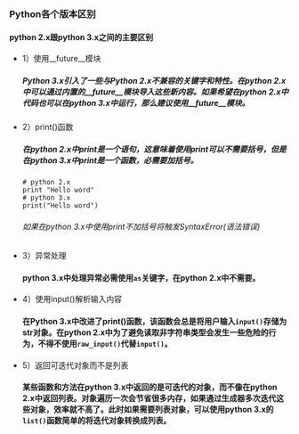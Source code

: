 ### Python各个版本区别

#### python 2.x跟python 3.x之间的主要区别

* 1）使用__future__模块

	##### Python 3.x引入了一些与Python 2.x不兼容的关键字和特性。在python 2.x中可以通过内置的__future__模块导入这些新内容。如果希望在python 2.x中代码也可以在python 3.x中运行，那么建议使用__future__模块。

* 2）print()函数

	##### 在python 2.x中print是一个语句，这意味着使用print可以不需要括号，但是在python 3.x中print是一个函数，必需要加括号。

	```
	# python 2.x
	print "Hello word"
	# python 3.x
	print("Hello word")
	```
	###### 如果在python 3.x中使用print不加括号将触发SyntaxError(语法错误)

* 3）异常处理

	#### python 3.x中处理异常必需使用```as```关键字，在python 2.x中不需要。

* 4）使用input()解析输入内容

	#### 在Python 3.x中改进了print()函数，该函数会总是将用户输入```input()```存储为str对象。在python 2.x中为了避免读取非字符串类型会发生一些危险的行为，不得不使用```raw_input()```代替```input()```。

* 5）返回可迭代对象而不是列表

	#### 某些函数和方法在python 3.x中返回的是可迭代的对象，而不像在python 2.x中返回列表。对象遍历一次会节省很多内存，如果通过生成器多次迭代这些对象，效率就不高了。此时如果需要列表对象，可以使用python 3.x的```list()```函数简单的将迭代对象转换成列表。
